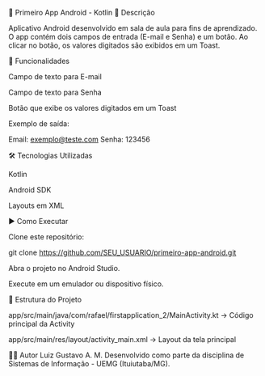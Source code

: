 📱 Primeiro App Android - Kotlin
📖 Descrição

Aplicativo Android desenvolvido em sala de aula para fins de aprendizado.
O app contém dois campos de entrada (E-mail e Senha) e um botão.
Ao clicar no botão, os valores digitados são exibidos em um Toast.

🚀 Funcionalidades

Campo de texto para E-mail

Campo de texto para Senha

Botão que exibe os valores digitados em um Toast

Exemplo de saída:

Email: exemplo@teste.com
Senha: 123456

🛠️ Tecnologias Utilizadas

Kotlin

Android SDK

Layouts em XML

▶️ Como Executar

Clone este repositório:

git clone https://github.com/SEU_USUARIO/primeiro-app-android.git


Abra o projeto no Android Studio.

Execute em um emulador ou dispositivo físico.

📂 Estrutura do Projeto

app/src/main/java/com/rafael/firstapplication_2/MainActivity.kt → Código principal da Activity

app/src/main/res/layout/activity_main.xml → Layout da tela principal

👨‍🎓 Autor
Luiz Gustavo A. M.
Desenvolvido como parte da disciplina de Sistemas de Informação - UEMG (Ituiutaba/MG).
